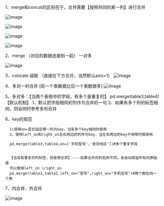 1、merge和concat的区别在于，合并需要【按照共同的某一列】进行合并
    
![image](https://user-images.githubusercontent.com/38878365/193443183-e269f856-dfb9-444a-9de9-3770f7edd38b.png)
    
![image](https://user-images.githubusercontent.com/38878365/193443194-535cfbb8-a1db-4030-a3b6-fb88b8c5319f.png)
    
![image](https://user-images.githubusercontent.com/38878365/193443205-06b0b6f6-fb0b-4a44-a384-112a59ee0484.png)
    
![image](https://user-images.githubusercontent.com/38878365/193443223-0defda4c-e785-4a5d-997d-f1602573e98d.png)


2、merge  （对应的数据连接到一起） 一对多

![image](https://user-images.githubusercontent.com/38878365/193443304-5a94ffa7-8ef6-47a3-ab24-76a18e120ac5.png)

3、concate 级联 （直接在下方合并，当然默认axis=1）
![image](https://user-images.githubusercontent.com/38878365/193443343-d31b56f1-7ab0-4a8c-a33f-3ca72cca3a97.png)



4、多对一的合并  [前一个表数据比后一个表数据多]
![image](https://user-images.githubusercontent.com/38878365/193443509-b241362c-7247-47c2-a65a-dba1959fbedd.png)


5、多对多：【当两个表格中的字段，有多个是重复的】
        pd.merge(table3,table4)
          【默认机制】
          1、默认把字段相同的列作为合并的一句
          2、如果有多个列的标签相同，则会同时参考多列合并


6、key的规范

      1\使用on=显式指定哪一列为key，当有多个key相同时使用
      2、使用left_on和right_on左右两边的列作为key，当左右两边的key不相等时候使用
      
      pd.merge(table3,table4,on=['手机型号','发货地区'])#多个重复字段
      
      
      【当没有重复的列标签，但是想合并】----如果合并的列名称不同，会自动保留所有的原始值
      可以使用left_on \right_on
      pd.merge(table1,table2,left_on="型号",right_on="手机型号")#两个都在同一个表
      
      
7、内合并、外合并

![image](https://user-images.githubusercontent.com/38878365/193444085-6d1c511d-2329-4878-b05e-6b6d0a8ac469.png)



      
      
  
  





